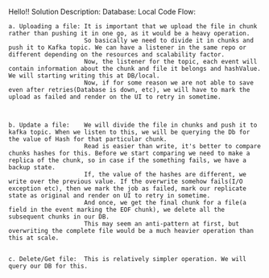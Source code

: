 Hello!!
Solution Description:
Database: Local
Code Flow: 

    a. Uploading a file: It is important that we upload the file in chunk rather than pushing it in one go, as it would be a heavy operation.  
                         So basically we need to divide it in chunks and push it to Kafka topic. We can have a listener in the same repo or different depending on the resources and scalability factor.
                         Now, the listener for the topic, each event will contain information about the chunk and file it belongs and hashValue. We will starting writing this at DB/local.
                         Now, if for some reason we are not able to save even after retries(Database is down, etc), we will have to mark the upload as failed and render on the UI to retry in sometime.



    b. Update a file:    We will divide the file in chunks and push it to kafka topic. When we listen to this, we will be querying the Db for the value of Hash for that particular chunk. 
                         Read is easier than write, it's better to compare chunks hashes for this. Before we start comparing we need to make a replica of the chunk, so in case if the something fails, we have a backup state. 
                         If, the value of the hashes are different, we write over the previous value. If the overwrite somehow fails(I/O exception etc), then we mark the job as failed, mark our replicate state as original and render on UI to retry in sometime. 
                         And once, we get the final chunk for a file(a field in the event marking the EOF chunk), we delete all the subsequent chunks in our DB.
                         This may seem an anti-pattern at first, but overwriting the complete file would be a much heavier operation than this at scale.


    c. Delete/Get file:  This is relatively simpler operation. We will query our DB for this.

